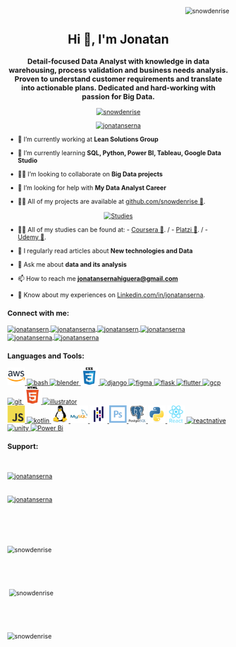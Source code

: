 <p align="right"> 
  <img src="https://komarev.com/ghpvc/?username=snowdenrise&label=Profile%20views&color=0e75b6&style=flat" alt="snowdenrise" /> 
</p>

<h1 align="center">Hi 👋, I'm Jonatan</h1>
<h3 align="center">Detail-focused Data Analyst with knowledge in data warehousing, process validation and business needs analysis. Proven to understand customer requirements and translate into actionable plans. Dedicated and hard-working with passion for Big Data.</h3>


<p align="center"> 
  <a href="https://github.com/ryo-ma/github-profile-trophy"><img src="https://github-profile-trophy.vercel.app/?username=snowdenrise" alt="snowdenrise" /></a> 
</p>

<p align="center">
  <a href="https://twitter.com/jonatanserna" target="blank">
    <img src="https://img.shields.io/twitter/follow/jonatanserna?logo=twitter&style=for-the-badge" alt="jonatanserna" />
  </a> 
</p>

- 🔭 I’m currently working at **Lean Solutions Group**

- 🌱 I’m currently learning **SQL, Python, Power BI, Tableau, Google Data Studio**

- 🕺🏻 I’m looking to collaborate on **Big Data projects**

- 🤝 I’m looking for help with **My Data Analyst Career**

- 👨‍💻 All of my projects are available at [github.com/snowdenrise 🔗](https://github.com/snowdenrise/ "Snowdenrise").


<p align="center">
<a href="https://github.com/snowdenrise/snowdenrise.github.io">
<img align="center" src="https://user-images.githubusercontent.com/85919098/203879717-9d90bc7d-6e1a-4bd9-8c5b-7ab562e7a5de.gif" alt="Studies" height="108" width="200" />
</a>
</p>

- 🎒🏫 All of my studies can be found at:
       - [Coursera 🔗](https://www.coursera.org/user/2dee353dbb63bba59febf789e83b3cd5). / 
       - [Platzi 🔗](https://platzi.com/p/jonatanserna/). / 
       - [Udemy 🔗](https://www.udemy.com/user/jonatan-serna-higuera/).

- 📝 I regularly read articles about **New technologies and Data**

- 💬 Ask me about **data and its analysis**

- 📫 How to reach me **jonatansernahiguera@gmail.com**

- 📄 Know about my experiences on [Linkedin.com/in/jonatanserna](https://www.linkedin.com/in/jonatanserna "LinkedIn").

<h3 align="left">Connect with me:</h3>
<p align="left">
<a href="https://twitter.com/jonatanserna" target="blank">
  <img align="center" src="https://raw.githubusercontent.com/rahuldkjain/github-profile-readme-generator/master/src/images/icons/Social/twitter.svg" alt="jonatansern" height="30" width="40" />
  </a>
<a href="https://linkedin.com/in/jonatanserna" target="blank">
  <img align="center" src="https://raw.githubusercontent.com/rahuldkjain/github-profile-readme-generator/master/src/images/icons/Social/linked-in-alt.svg" alt="jonatanserna" height="30" width="40" />
  </a>
<a href="https://stackoverflow.com/users/jonatansern" target="blank">
  <img align="center" src="https://raw.githubusercontent.com/rahuldkjain/github-profile-readme-generator/master/src/images/icons/Social/stack-overflow.svg" alt="jonatansern" height="30" width="40" />
  </a>
<a href="https://fb.com/jonatanserna" target="blank">
  <img align="center" src="https://raw.githubusercontent.com/rahuldkjain/github-profile-readme-generator/master/src/images/icons/Social/facebook.svg" alt="jonatanserna" height="30" width="40" />
  </a>
<a href="https://instagram.com/jonatanserna" target="blank">
  <img align="center" src="https://raw.githubusercontent.com/rahuldkjain/github-profile-readme-generator/master/src/images/icons/Social/instagram.svg" alt="jonatanserna" height="30" width="40" />
  </a>
<a href="https://discord.gg/jonatanserna" target="blank">
  <img align="center" src="https://raw.githubusercontent.com/rahuldkjain/github-profile-readme-generator/master/src/images/icons/Social/discord.svg" alt="jonatanserna" height="30" width="40" />
  </a>
</p>

<h3 align="left">Languages and Tools:</h3>
<p align="left"> 
  <a href="https://aws.amazon.com" target="_blank" rel="noreferrer"> 
  <img src="https://raw.githubusercontent.com/devicons/devicon/master/icons/amazonwebservices/amazonwebservices-original-wordmark.svg" alt="aws" width="40" height="40"/> 
  </a> 
  <a href="https://www.gnu.org/software/bash/" target="_blank" rel="noreferrer"> 
  <img src="https://www.vectorlogo.zone/logos/gnu_bash/gnu_bash-icon.svg" alt="bash" width="40" height="40"/> </a> <a href="https://www.blender.org/" target="_blank" rel="noreferrer"> <img src="https://download.blender.org/branding/community/blender_community_badge_white.svg" alt="blender" width="40" height="40"/> </a> <a href="https://www.w3schools.com/css/" target="_blank" rel="noreferrer"> <img src="https://raw.githubusercontent.com/devicons/devicon/master/icons/css3/css3-original-wordmark.svg" alt="css3" width="40" height="40"/> </a> <a href="https://www.djangoproject.com/" target="_blank" rel="noreferrer"> <img src="https://cdn.worldvectorlogo.com/logos/django.svg" alt="django" width="40" height="40"/> </a> <a href="https://www.figma.com/" target="_blank" rel="noreferrer"> <img src="https://www.vectorlogo.zone/logos/figma/figma-icon.svg" alt="figma" width="40" height="40"/> </a> <a href="https://flask.palletsprojects.com/" target="_blank" rel="noreferrer"> <img src="https://www.vectorlogo.zone/logos/pocoo_flask/pocoo_flask-icon.svg" alt="flask" width="40" height="40"/> </a> <a href="https://flutter.dev" target="_blank" rel="noreferrer"> <img src="https://www.vectorlogo.zone/logos/flutterio/flutterio-icon.svg" alt="flutter" width="40" height="40"/> </a> <a href="https://cloud.google.com" target="_blank" rel="noreferrer"> <img src="https://www.vectorlogo.zone/logos/google_cloud/google_cloud-icon.svg" alt="gcp" width="40" height="40"/> </a> <a href="https://git-scm.com/" target="_blank" rel="noreferrer"> <img src="https://www.vectorlogo.zone/logos/git-scm/git-scm-icon.svg" alt="git" width="40" height="40"/> </a> <a href="https://www.w3.org/html/" target="_blank" rel="noreferrer"> <img src="https://raw.githubusercontent.com/devicons/devicon/master/icons/html5/html5-original-wordmark.svg" alt="html5" width="40" height="40"/> </a> <a href="https://www.adobe.com/in/products/illustrator.html" target="_blank" rel="noreferrer"> <img src="https://www.vectorlogo.zone/logos/adobe_illustrator/adobe_illustrator-icon.svg" alt="illustrator" width="40" height="40"/> </a> 
  <br>  
  <a href="https://developer.mozilla.org/en-US/docs/Web/JavaScript" target="_blank" rel="noreferrer"> <img src="https://raw.githubusercontent.com/devicons/devicon/master/icons/javascript/javascript-original.svg" alt="javascript" width="40" height="40"/> </a> <a href="https://kotlinlang.org" target="_blank" rel="noreferrer"> <img src="https://www.vectorlogo.zone/logos/kotlinlang/kotlinlang-icon.svg" alt="kotlin" width="40" height="40"/> </a> <a href="https://www.linux.org/" target="_blank" rel="noreferrer"> <img src="https://raw.githubusercontent.com/devicons/devicon/master/icons/linux/linux-original.svg" alt="linux" width="40" height="40"/> </a> <a href="https://www.mysql.com/" target="_blank" rel="noreferrer"> <img src="https://raw.githubusercontent.com/devicons/devicon/master/icons/mysql/mysql-original-wordmark.svg" alt="mysql" width="40" height="40"/> </a> <a href="https://pandas.pydata.org/" target="_blank" rel="noreferrer"> <img src="https://raw.githubusercontent.com/devicons/devicon/2ae2a900d2f041da66e950e4d48052658d850630/icons/pandas/pandas-original.svg" alt="pandas" width="40" height="40"/> </a> <a href="https://www.photoshop.com/en" target="_blank" rel="noreferrer"> <img src="https://raw.githubusercontent.com/devicons/devicon/master/icons/photoshop/photoshop-line.svg" alt="photoshop" width="40" height="40"/> </a> <a href="https://www.postgresql.org" target="_blank" rel="noreferrer"> <img src="https://raw.githubusercontent.com/devicons/devicon/master/icons/postgresql/postgresql-original-wordmark.svg" alt="postgresql" width="40" height="40"/> </a> <a href="https://www.python.org" target="_blank" rel="noreferrer"> <img src="https://raw.githubusercontent.com/devicons/devicon/master/icons/python/python-original.svg" alt="python" width="40" height="40"/> </a> <a href="https://reactjs.org/" target="_blank" rel="noreferrer"> <img src="https://raw.githubusercontent.com/devicons/devicon/master/icons/react/react-original-wordmark.svg" alt="react" width="40" height="40"/> </a> <a href="https://reactnative.dev/" target="_blank" rel="noreferrer"> <img src="https://reactnative.dev/img/header_logo.svg" alt="reactnative" width="40" height="40"/> </a> 
  <a href="https://unity.com/" target="_blank" rel="noreferrer"> <img src="https://www.vectorlogo.zone/logos/unity3d/unity3d-icon.svg" alt="unity" width="40" height="40"/> </a> 
  <a href="https://powerbi.microsoft.com" target="_blank" rel="noreferrer"> <img src="https://www.vectorlogo.zone/logos/microsoft_powerbi/microsoft_powerbi-icon.svg" alt="Power Bi" width="40" height="40"/> </a> 
</p>

<h3 align="left">Support:</h3>
<br>
<p>
  <a href="https://www.buymeacoffee.com/jonatanserna"> 
    <img align="center" src="https://cdn.buymeacoffee.com/buttons/v2/default-yellow.png" height="50" width="210" alt="jonatanserna" />
  </a>
  <br>
  <br>
  <a href="https://ko-fi.com/jonatanserna"> 
  <br>
  <img align="center" src="https://cdn.ko-fi.com/cdn/kofi3.png?v=3" height="50" width="210" alt="jonatanserna" /></a>
</p>
<br>
<br>
<br>
<br>

<p><img align="center" src="https://github-readme-stats.vercel.app/api/top-langs?username=snowdenrise&show_icons=true&locale=en&layout=compact" alt="snowdenrise" /></p>
<br>
<br>
<br>
<p>&nbsp;<img align="center" src="https://github-readme-stats.vercel.app/api?username=snowdenrise&show_icons=true&locale=en" alt="snowdenrise" /></p>
<br>
<br>
<br>
<p><img align="center" src="https://github-readme-streak-stats.herokuapp.com/?user=snowdenrise&" alt="snowdenrise" /></p>
<br>
<br>
